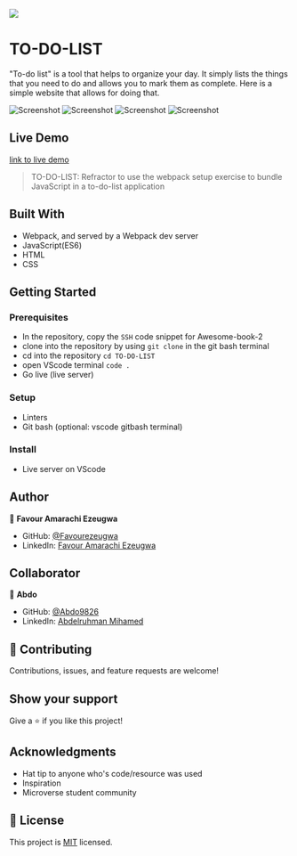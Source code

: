 ![](https://img.shields.io/badge/Microverse-blueviolet)

# TO-DO-LIST

"To-do list" is a tool that helps to organize your day. It simply lists the things that you need to do and allows you to mark them as complete. Here is a simple website that allows for doing that.

![Screenshot](desktop-snip-1.PNG)
![Screenshot](desktop-snip-2.PNG)
![Screenshot](mobile-snip-1.PNG)
![Screenshot](mobile-snip-2.PNG)

## Live Demo

[link to live demo](https://favourezeugwa.github.io/TO-DO-LIST/dist/)

> TO-DO-LIST: Refractor to use the webpack setup exercise to bundle JavaScript in a to-do-list application

## Built With

- Webpack, and served by a Webpack dev server
- JavaScript(ES6)
- HTML
- CSS

## Getting Started

### Prerequisites

- In the repository, copy the `SSH` code snippet for Awesome-book-2
- clone into the repository by using `git clone` in the git bash terminal
- cd into the repository `cd TO-DO-LIST`
- open VScode terminal `code .`
- Go live (live server)

### Setup

- Linters
- Git bash (optional: vscode gitbash terminal)

### Install

- Live server on VScode

## Author

👤 **Favour Amarachi Ezeugwa**

- GitHub: [@Favourezeugwa](https://github.com/Favourezeugwa)
- LinkedIn: [Favour Amarachi Ezeugwa](https://www.linkedin.com/in/favour-amarachi-ezeugwa-a5bb31149/)

## Collaborator

👤 **Abdo**

- GitHub: [@Abdo9826](https://github.com/Abdo9826)
- LinkedIn: [Abdelruhman Mihamed](https://www.linkedin.com/in/abdelruhman-mihamed-a42667179/)

## 🤝 Contributing

Contributions, issues, and feature requests are welcome!

## Show your support

Give a ⭐️ if you like this project!

## Acknowledgments

- Hat tip to anyone who's code/resource was used
- Inspiration
- Microverse student community

## 📝 License

This project is [MIT](./MIT.md) licensed.

